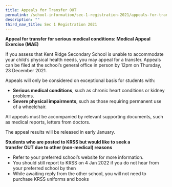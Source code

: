 ```yaml
---
title: Appeals for Transfer OUT
permalink: /school-information/sec-1-registration-2021/appeals-for-transfer-out/
description: ""
third_nav_title: Sec 1 Registration 2021
---
```


**Appeal for transfer for serious medical conditions: Medical Appeal Exercise (MAE)**

If you assess that Kent Ridge Secondary School is unable to accommodate your child’s physical health needs, you may appeal for a transfer. Appeals can be filed at the school’s general office in person by 12pm on Thursday, 23 December 2021.

Appeals will only be considered on exceptional basis for students with:

*   **Serious medical conditions**, such as chronic heart conditions or kidney problems.
*   **Severe physical impairments**, such as those requiring permanent use of a wheelchair.

All appeals must be accompanied by relevant supporting documents, such as medical reports, letters from doctors.

The appeal results will be released in early January.

**Students who are posted to KRSS but would like to seek a transfer OUT due to other (non-medical) reasons**

*   Refer to your preferred school’s website for more information.
*   You should still report to KRSS on 4 Jan 2022 if you do not hear from your preferred school by then
*   While awaiting reply from the other school, you will not need to purchase KRSS uniforms and books